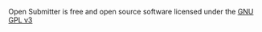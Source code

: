 Open Submitter is free and open source software licensed under the [GNU GPL v3][970c67c8]

  [970c67c8]: https://www.gnu.org/licenses/gpl-3.0.en.html "Open Submitter GNU GPL License"
